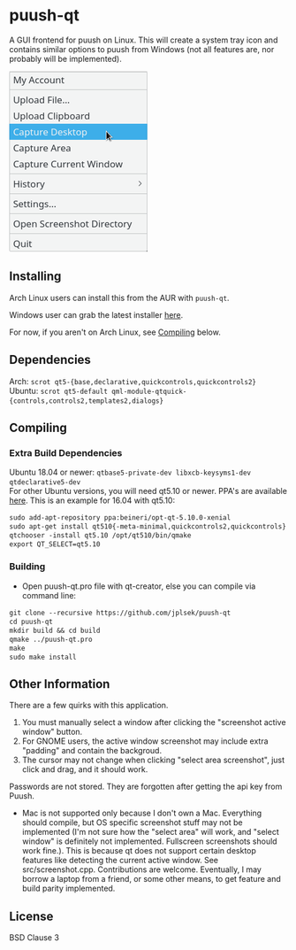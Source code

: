 puush-qt
========
A GUI frontend for puush on Linux. This will create a system tray icon and contains similar options to puush from Windows (not all features are, nor probably will be implemented).

![Screenshot](screenshot.png)

## Installing
Arch Linux users can install this from the AUR with `puush-qt`.  

Windows user can grab the latest installer [here](https://github.com/jplsek/puush-qt/releases).

For now, if you aren't on Arch Linux, see [Compiling](#compiling) below.

## Dependencies
Arch: `scrot qt5-{base,declarative,quickcontrols,quickcontrols2}`  
Ubuntu: `scrot qt5-default qml-module-qtquick-{controls,controls2,templates2,dialogs}`

## Compiling
### Extra Build Dependencies
Ubuntu 18.04 or newer: `qtbase5-private-dev libxcb-keysyms1-dev qtdeclarative5-dev`  
For other Ubuntu versions, you will need qt5.10 or newer. PPA's are available [here](https://launchpad.net/~beineri/+ppa-packages).
This is an example for 16.04 with qt5.10:

```
sudo add-apt-repository ppa:beineri/opt-qt-5.10.0-xenial
sudo apt-get install qt510{-meta-minimal,quickcontrols2,quickcontrols}
qtchooser -install qt5.10 /opt/qt510/bin/qmake
export QT_SELECT=qt5.10
```

### Building

* Open puush-qt.pro file with qt-creator, else you can compile via command line:

```
git clone --recursive https://github.com/jplsek/puush-qt  
cd puush-qt  
mkdir build && cd build  
qmake ../puush-qt.pro  
make  
sudo make install
```

## Other Information
There are a few quirks with this application.  
1. You must manually select a window after clicking the "screenshot active window" button.  
2. For GNOME users, the active window screenshot may include extra "padding" and contain the backgroud.  
3. The cursor may not change when clicking "select area screenshot", just  click and drag, and it should work.

Passwords are not stored. They are forgotten after getting the api key from Puush.

* Mac is not supported only because I don't own a Mac. Everything should compile, but OS specific screenshot stuff may not be implemented (I'm not sure how the "select area" will work, and "select window" is definitely not implemented. Fullscreen screenshots should work fine.). This is because qt does not support certain desktop features like detecting the current active window. See src/screenshot.cpp. Contributions are welcome. Eventually, I may borrow a laptop from a friend, or some other means, to get feature and build parity implemented.

## License
BSD Clause 3
